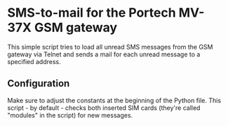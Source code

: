 # SMS-to-mail for the Portech MV-37X GSM gateway
This simple script tries to load all unread SMS messages from the GSM gateway via Telnet and sends a mail for each unread message to a specified address.

## Configuration
Make sure to adjust the constants at the beginning of the Python file. This script - by default - checks both inserted SIM cards (they're called "modules" in the script) for new messages.
